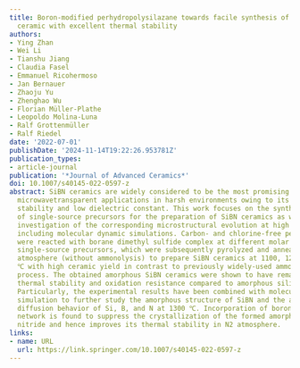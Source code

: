```yaml
---
title: Boron-modified perhydropolysilazane towards facile synthesis of amorphous SiBN
  ceramic with excellent thermal stability
authors:
- Ying Zhan
- Wei Li
- Tianshu Jiang
- Claudia Fasel
- Emmanuel Ricohermoso
- Jan Bernauer
- Zhaoju Yu
- Zhenghao Wu
- Florian Müller-Plathe
- Leopoldo Molina-Luna
- Ralf Grottenmüller
- Ralf Riedel
date: '2022-07-01'
publishDate: '2024-11-14T19:22:26.953781Z'
publication_types:
- article-journal
publication: '*Journal of Advanced Ceramics*'
doi: 10.1007/s40145-022-0597-z
abstract: SiBN ceramics are widely considered to be the most promising material for
  microwavetransparent applications in harsh environments owing to its excellent thermal
  stability and low dielectric constant. This work focuses on the synthesis and ceramization
  of single-source precursors for the preparation of SiBN ceramics as well as the
  investigation of the corresponding microstructural evolution at high temperatures
  including molecular dynamic simulations. Carbon- and chlorine-free perhydropolysilazanes
  were reacted with borane dimethyl sulfide complex at different molar ratios to synthesize
  single-source precursors, which were subsequently pyrolyzed and annealed under N2
  atmosphere (without ammonolysis) to prepare SiBN ceramics at 1100, 1200, and 1300
  ℃ with high ceramic yield in contrast to previously widely-used ammonolysis synthesis
  process. The obtained amorphous SiBN ceramics were shown to have remarkably improved
  thermal stability and oxidation resistance compared to amorphous silicon nitride.
  Particularly, the experimental results have been combined with molecular dynamics
  simulation to further study the amorphous structure of SiBN and the atomic-scale
  diffusion behavior of Si, B, and N at 1300 ℃. Incorporation of boron into the Si–N
  network is found to suppress the crystallization of the formed amorphous silicon
  nitride and hence improves its thermal stability in N2 atmosphere.
links:
- name: URL
  url: https://link.springer.com/10.1007/s40145-022-0597-z
---
```

